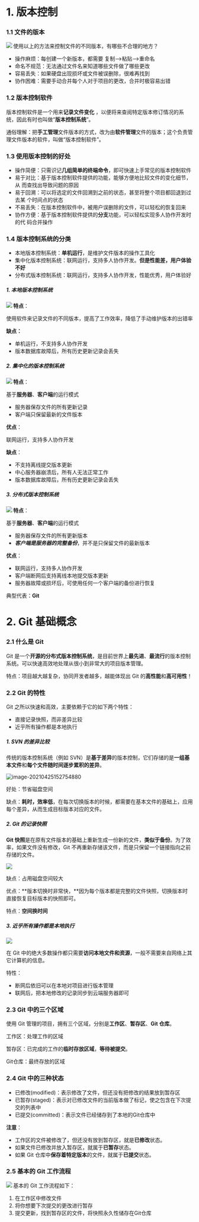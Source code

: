 # 1. 版本控制

### 1.1 文件的版本

<img src="../../resource/文件的版本.png" align="left" />

使用以上的方法来控制文件的不同版本，有哪些不合理的地方？

* 操作麻烦：每创建一个新版本，都需要 复制-->粘贴-->重命名
* 命名不规范：无法通过文件名来知道哪些文件做了哪些更改
* 容易丢失：如果硬盘出现损坏或文件被误删除，很难再找到
* 协作困难：需要手动合并每个人对于项目的更改，合并时极容易出错

### 1.2 版本控制软件

版本控制软件是一个用来**记录文件变化** ，以便将来查阅特定版本修订情况的系统，因此有时也叫做“**版本控制系统**”。

通俗理解：把**手工管理**文件版本的方式，改为由**软件管理**文件的版本；这个负责管理文件版本的软件，叫做“版本控制软件”。

### 1.3 使用版本控制的好处

* 操作简便：只需识记**几组简单的终端命令**，即可快速上手常见的版本控制软件
* 易于对比：基于版本控制软件提供的功能，能够方便地比较文件的变化细节，从 而查找出导致问题的原因
* 易于回溯：可以将选定的文件回溯到之前的状态，甚至将整个项目都回退到过去某 个时间点的状态
* 不易丢失：在版本控制软件中，被用户误删除的文件，可以轻松的恢复回来
* 协作方便：基于版本控制软件提供的**分支**功能，可以轻松实现多人协作开发时的代 码合并操作

### 1.4 版本控制系统的分类

* 本地版本控制系统：**单机运行**，是维护文件版本的操作工具化
* 集中化版本控制系统：联网运行，支持多人协作开发。**但是性能差，用户体验不好**
* 分布式版本控制系统：联网运行，支持多人协作开发，性能优秀，用户体验好

##### 1. 本地版本控制系统

<img src="../../resource/本地版本控制系统.png" align="left" />

**特点**：

使用软件来记录文件的不同版本，提高了工作效率，降低了手动维护版本的出错率

**缺点：**

* 单机运行，不支持多人协作开发
* 版本数据库故障后，所有历史更新记录会丢失

##### 2. 集中化的版本控制系统

<img src="../../resource/集中化的版本控制系统.png" align="left" />

**特点**：

基于**服务器**、**客户端**的运行模式

* 服务器保存文件的所有更新记录
* 客户端只保留最新的文件版本

**优点**：

联网运行，支持多人协作开发

**缺点**：

* 不支持离线提交版本更新
* 中心服务器崩溃后，所有人无法正常工作
* 版本数据库故障后，所有历史更新记录会丢失

##### 3. 分布式版本控制系统

<img src="../../resource/分布式版本控制系统.png" align="left" />

**特点**：

基于**服务器**、**客户端**的运行模式

* 服务器保存文件的所有更新版本
* ***客户端是服务器的完整备份***，并不是只保留文件的最新版本

**优点**：

* 联网运行，支持多人协作开发
* 客户端断网后支持离线本地提交版本更新
* 服务器故障或损坏后，可使用任何一个客户端的备份进行恢复

典型代表：**Git**

# 2. Git 基础概念

### 2.1 什么是 Git

Git 是一个**开源的分布式版本控制系统**，是目前世界上**最先进**、**最流行**的版本控制系统。可以快速高效地处理从很小到非常大的项目版本管理。

特点：项目越大越复杂，协同开发者越多，越能体现出 Git 的**高性能**和**高可用性**！

### 2.2 Git 的特性

Git 之所以快速和高效，主要依赖于它的如下两个特性：

* 直接记录快照，而非差异比较
* 近乎所有操作都是本地执行

##### 1. SVN 的差异比较

传统的版本控制系统（例如 SVN）是**基于差异**的版本控制，它们存储的是**一组基本文件**和**每个文件随时间逐步累积的差异**。

![image-20210425152754880](../../resource/svn差异比较.png)

好处：节省磁盘空间

缺点：**耗时，效率低**，在每次切换版本的时候，都需要在基本文件的基础上，应用每个差异，从而生成目标版本对应的文件。

##### 2. Git 的记录快照

**Git 快照**是在原有文件版本的基础上重新生成一份新的文件，**类似于备份**。为了效率，如果文件没有修改，Git 不再重新存储该文件，而是只保留一个链接指向之前存储的文件。

<img src="../../resource/Git快照.png" />

缺点：占用磁盘空间较大

优点：**版本切换时非常快，**因为每个版本都是完整的文件快照，切换版本时直接恢复目标版本的快照即可。

特点：**空间换时间**

##### 3. 近乎所有操作都是本地执行

<img src="../../resource/git几乎所有操作都在本地.png" />

在 Git 中的绝大多数操作都只需要**访问本地文件和资源**，一般不需要来自网络上其它计算机的信息。

特性：

* 断网后依旧可以在本地对项目进行版本管理
* 联网后，把本地修改的记录同步到云端服务器即可

### 2.3 Git 中的三个区域

使用 Git 管理的项目，拥有三个区域，分别是**工作区**、**暂存区**、**Git 仓库**。

工作区：处理工作的区域

暂存区：已完成的工作的**临时存放区域**，**等待被提交**。

Git仓库：最终存放的区域

### 2.4 Git 中的三种状态

* 已修改(modified)：表示修改了文件，但还没有把修改的结果放到暂存区
* 已暂存(staged)：表示对已修改文件的当前版本做了标记，使之包含在下次提交的列表中
* 已提交(committed)：表示文件已经储存到了本地的Git仓库中

**注意**：

* 工作区的文件被修改了，但还没有放到暂存区，就是**已修改**状态。
* 如果文件已修改并放入暂存区，就属于**已暂存**状态。
* 如果 Git 仓库中**保存着特定版本**的文件，就属于**已提交**状态。

### 2.5 基本的 Git 工作流程

<img src="../../resource/git的基本工作流程.png" align="left" />

基本的 Git 工作流程如下：

1. 在工作区中修改文件
2. 将你想要下次提交的更改进行暂存
3. 提交更新，找到暂存区的文件，将快照永久性储存在Git仓库